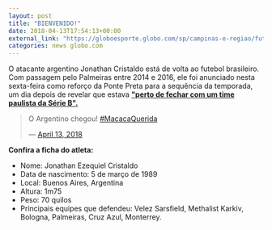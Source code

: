 ```yaml
---
layout: post
title: "BIENVENIDO!"
date: 2018-04-13T17:54:13+00:00
external_link: "https://globoesporte.globo.com/sp/campinas-e-regiao/futebol/times/ponte-preta/noticia/bienvenido-ponte-anuncia-atacante-argentino-cristaldo-como-reforco-para-a-serie-b.ghtml"
categories: news globo.com
---
```

 
 
 

 
 
 
 

O atacante argentino Jonathan Cristaldo está de volta ao futebol brasileiro. Com passagem pelo Palmeiras entre 2014 e 2016, ele foi anunciado nesta sexta-feira como reforço da Ponte Preta para a sequência da temporada, um dia depois de revelar que estava [**"perto de fechar com um time paulista da Série B".**](https://globoesporte.globo.com/sp/campinas-e-regiao/futebol/times/ponte-preta/noticia/cristaldo-da-pista-sobre-acerto-com-a-ponte-perto-de-time-paulista-da-serie-b.ghtml)

 
 
 > O Argentino chegou! [#MacacaQuerida](https://twitter.com/hashtag/MacacaQuerida?src=hash&ref_src=twsrc%5Etfw)
> 
> — [April 13, 2018](https://twitter.com/aapp_oficial/status/984843328960303106) 
 
 

**Confira a ficha do atleta:**

 
 
 
 

- Nome: Jonathan Ezequiel Cristaldo
- Data de nascimento: 5 de março de 1989
- Local: Buenos Aires, Argentina
- Altura: 1m75
- Peso: 70 quilos
- Principais equipes que defendeu: Velez Sarsfield, Methalist Karkiv, Bologna, Palmeiras, Cruz Azul, Monterrey.
 
 
 
